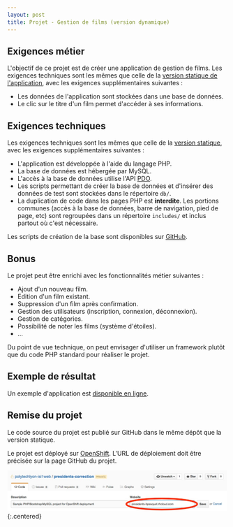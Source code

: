 ```yaml
---
layout: post
title: Projet - Gestion de films (version dynamique)
---
```


## Exigences métier

L'objectif de ce projet est de créer une application de gestion de films. Les exigences techniques sont les mêmes que celle de la [version statique de l'application](mymovies-static), avec les exigences supplémentaires suivantes : 

* Les données de l'application sont stockées dans une base de données.
* Le clic sur le titre d'un film permet d'accéder à ses informations.

## Exigences techniques

Les exigences techniques sont les mêmes que celle de la [version statique](mymovies-static), avec les exigences supplémentaires suivantes :

* L'application est développée à l'aide du langage PHP.
* La base de données est hébergée par MySQL.
* L'accès à la base de données utilise l'API [PDO](http://php.net/manual/fr/intro.pdo.php).
* Les scripts permettant de créer la base de données et d'insérer des données de test sont stockées dans le répertoire `db/`.
* La duplication de code dans les pages PHP est **interdite**. Les portions communes (accès à la base de données, barre de navigation, pied de page, etc) sont regroupées dans un répertoire `includes/` et inclus partout où c'est nécessaire.

Les scripts de création de la base sont disponibles sur [GitHub](https://github.com/polytechlyon-isi1web/mymovies/tree/master/db).

## Bonus

Le projet peut être enrichi avec les fonctionnalités métier suivantes :

* Ajout d'un nouveau film.
* Edition d'un film existant.
* Suppression d'un film après confirmation.
* Gestion des utilisateurs (inscription, connexion, déconnexion).
* Gestion de catégories.
* Possibilité de noter les films (système d'étoiles).
* ...

Du point de vue technique, on peut envisager d'utiliser un framework plutôt que du code PHP standard pour réaliser le projet.

## Exemple de résultat

Un exemple d'application est [disponible en ligne](https://mymovies-correction.herokuapp.com/index.php).

## Remise du projet

Le code source du projet est publié sur GitHub dans le même dépôt que la version statique.

Le projet est déployé sur [OpenShift](https://openshift.com). L'URL de déploiement doit être précisée sur la page GitHub du projet.

![](../assets/mymovies/github-url.jpeg)
{:.centered}
